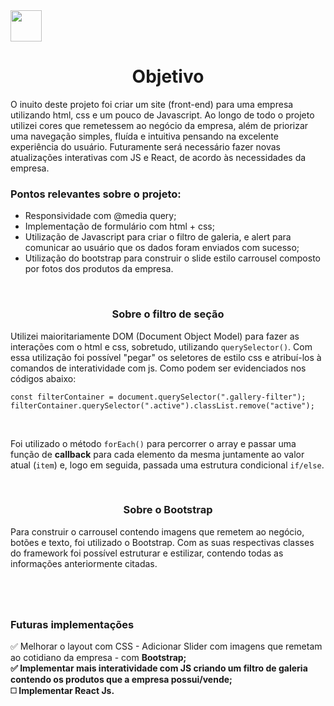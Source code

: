 <img src="https://cdn.pixabay.com/photo/2015/04/23/17/41/javascript-736400_960_720.png" height="50" width="50"/>

<h1 align="center">Objetivo</h1>
  <p>O inuito deste projeto foi criar um site (front-end) para uma empresa utilizando html, css e um pouco de Javascript. Ao longo de todo o projeto utilizei cores que remetessem ao negócio da empresa, além de priorizar uma navegação simples, fluída e intuitiva pensando na excelente experiência do usuário. Futuramente será necessário fazer novas atualizações interativas com JS e React, de acordo às necessidades da empresa.</p>
  <h3><b>Pontos relevantes sobre o projeto:</b></h3>
    <ul>
      <li>Responsividade com @media query;</li>
      <li>Implementação de formulário com html + css;</li>
      <li>Utilização de Javascript para criar o filtro de galeria, e alert para comunicar ao usuário que os dados foram enviados com sucesso;</li>
      <li>Utilização do bootstrap para construir o slide estilo carrousel composto por fotos dos produtos da empresa.</li>      
    </ul>
   
  <br>
  <h3 align="center">Sobre o filtro de seção</h3>
    <p>Utilizei maioritariamente DOM (Document Object Model) para fazer as interações com o html e css, sobretudo, utilizando <code>querySelector()</code>. Com essa utilização foi possível "pegar" os seletores de estilo css e atribuí-los à comandos de interatividade com js. Como podem ser evidenciados nos códigos abaixo:</p>
  
  ```
  const filterContainer = document.querySelector(".gallery-filter");
  filterContainer.querySelector(".active").classList.remove("active");
  ```
<br>

<p>Foi utilizado o método <code>forEach()</code> para percorrer o array e passar uma função de <b>callback</b> para cada elemento da mesma juntamente ao valor atual (<code>item</code>) e, logo em seguida, passada uma estrutura condicional <code>if/else</code>.</p>

<br>
<h3 align="center">Sobre o Bootstrap</h3>
  <p>Para construir o carrousel contendo imagens que remetem ao negócio, botões e texto, foi utilizado o Bootstrap. Com as suas respectivas classes do framework foi possível estruturar e estilizar, contendo todas as informações anteriormente citadas.</p>

#
<br>
<h3>Futuras implementações</h3>
✅ Melhorar o layout com CSS - Adicionar Slider com imagens que remetam ao cotidiano da empresa - com <b>Bootstrap</bold>; <br>
✅ Implementar mais interatividade com JS criando um <b>filtro de galeria</b> contendo os produtos que a empresa possui/vende; <br>
◻️ Implementar React Js.



